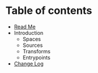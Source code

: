 # Table of contents

* [Read Me](README.md)
* Introduction
  * Spaces
  * Sources
  * Transforms
  * Entrypoints
* [Change Log](change-log.md)

